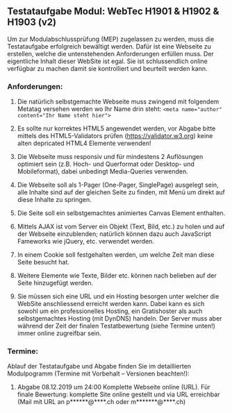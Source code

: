 ## Testataufgabe Modul: WebTec H1901 & H1902 & H1903 (v2)

Um zur Modulabschlussprüfung (MEP) zugelassen zu werden, muss die Testataufgabe erfolgreich
bewältigt werden. Dafür ist eine Webseite zu erstellen, welche die untenstehenden Anforderungen
erfüllen muss. Der eigentliche Inhalt dieser WebSite ist egal. Sie ist schlussendlich online verfügbar zu
machen damit sie kontrolliert und beurteilt werden kann.

### Anforderungen:

1. Die natürlich selbstgemachte Webseite muss zwingend mit folgendem Metatag versehen werden wo Ihr Name drin steht: `<meta name="author" content="Ihr Name steht hier">`

2. Es sollte nur korrektes HTML5 angewendet werden, vor Abgabe bitte mittels des HTML5-Validators prüfen (https://validator.w3.org) keine alten depricated HTML4 Elemente verwenden!

3. Die Webseite muss responsiv und für mindestens 2 Auflösungen optimiert sein (z.B. Hoch- und Querformat oder Desktop- und Mobileformat), dabei unbedingt Media-Queries verwenden.

4. Die Webseite soll als 1-Pager (One-Pager, SinglePage) ausgelegt sein, alle Inhalte sind auf der gleichen Seite zu finden, mit Menü um direkt auf diese Inhalte zu springen.
5. Die Seite soll ein selbstgemachtes animiertes Canvas Element enthalten.

6. Mittels AJAX ist vom Server ein Objekt (Text, Bild, etc.) zu holen und auf der Webseite einzublenden; natürlich können dazu auch JavaScript Fameworks wie jQuery, etc. verwendet werden.

7. In einem Cookie soll festgehalten werden, um welche Zeit man diese Seite besucht hat.

8. Weitere Elemente wie Texte, Bilder etc. können nach belieben auf der Seite hinzugefügt werden.

9. Sie müssen sich eine URL und ein Hosting besorgen unter welcher die WebSite anschliessend erreicht werden kann. Dabei kann es sich sowohl um ein professionelles Hosting, ein Gratishoster als auch selbstgemachtes Hosting (mit DynDNS) handeln. Der Server muss aber während der Zeit der finalen Testatbewertung (siehe Termine unten!) immer online zugreifbar sein.

### Termine: 

Ablauf der Testataufgabe und Abgabe finden Sie im detaillierten Modulpogramm (Termine mit Vorbehalt – Versionen beachten!):

1. Abgabe 08.12.2019 um 24:00 Komplette Webseite online (URL). Für finale Bewertung: komplette Site online gestellt und via URL erreichbar (Mail mit URL an p&ast;&ast;&ast;&ast;&ast;&ast;@&ast;&ast;&ast;&ast;.ch oder m&ast;&ast;&ast;&ast;&ast;&ast;&ast;@&ast;&ast;&ast;&ast;.ch)

